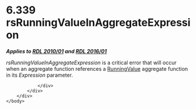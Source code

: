 <html dir="LTR" xmlns:mshelp="http://msdn.microsoft.com/mshelp" xmlns:ddue="http://ddue.schemas.microsoft.com/authoring/2003/5" xmlns:xlink="http://www.w3.org/1999/xlink" xmlns:tool="http://www.microsoft.com/tooltip">
    <head>
        <meta http-equiv="Content-Type" content="text/html; CHARSET=utf-8"></meta>
        <meta name="save" content="history"></meta>
        <title>6.339 rsRunningValueInAggregateExpression</title>
        <xml>
            <mshelp:toctitle title="6.339 rsRunningValueInAggregateExpression"></mshelp:toctitle>
            <mshelp:rltitle title="[MS-RDL]: rsRunningValueInAggregateExpression"></mshelp:rltitle>
            <mshelp:keyword index="A" term="2983f1cb-934b-4a96-b136-df226a71c063"></mshelp:keyword>
            <mshelp:attr name="DCSext.ContentType" value="open specification"></mshelp:attr>
            <mshelp:attr name="AssetID" value="2983f1cb-934b-4a96-b136-df226a71c063"></mshelp:attr>
            <mshelp:attr name="TopicType" value="kbRef"></mshelp:attr>
            <mshelp:attr name="DCSext.Title" value="[MS-RDL]: rsRunningValueInAggregateExpression" />
        </xml>
    </head>
    <body>
        <div id="header">
            <h1 class="heading">6.339 rsRunningValueInAggregateExpression</h1>
        </div>
        <div id="mainSection">
            <div id="mainBody">
                <div id="allHistory" class="saveHistory"></div>
                <div id="sectionSection0" class="section" name="collapseableSection">
                    

<p><b><i>Applies to </i></b><a href="3428e690-a348-4ec7-8a6a-8efb42d2cdee.html"><b><i>RDL 2010/01</i></b></a><b><i>
and </i></b><a href="52ce3983-2bfc-4e72-9359-42aaf5fe4509.html"><b><i>RDL 2016/01</i></b></a></p>

<p><i>rsRunningValueInAggregateExpression</i> is a critical
error that will occur when an aggregate function references a <a href="d87b6538-477f-4292-a3dd-a5774142bec6.html">RunningValue</a> aggregate
function in its <i>Expression</i> parameter.</p>


                </div>
            </div>
        </div>
    </body>
</html>